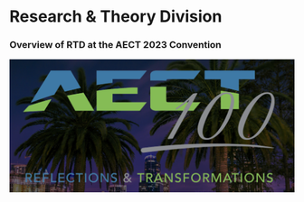 # Research & Theory Division

### Overview of RTD at the AECT 2023 Convention

![](img/aect100.png)
